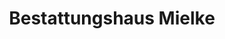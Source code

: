 ---
title: "Bestattungshaus Mielke"
url: /sierksdorf/bestattungshaus-mielke-wagrienring/
shop: Bestattungen
---